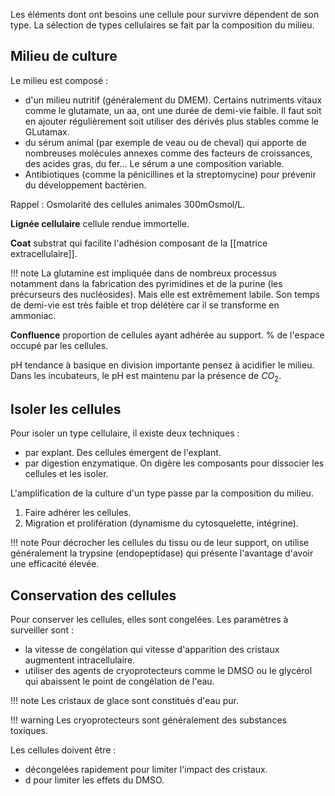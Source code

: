 Les éléments dont ont besoins une cellule pour survivre dépendent de son type. La sélection de types cellulaires se fait par la composition du milieu.
## Milieu de culture

Le milieu est composé :

* d'un milieu nutritif (généralement du DMEM). Certains nutriments vitaux comme le glutamate, un aa, ont une durée de demi-vie faible. Il faut soit en ajouter régulièrement soit utiliser des dérivés plus stables comme le GLutamax.
* du sérum animal (par exemple de veau ou de cheval) qui apporte de nombreuses molécules annexes comme des facteurs de croissances, des acides gras, du fer... Le sérum a une composition variable.
* Antibiotiques (comme la pénicillines et la streptomycine) pour prévenir du développement bactérien.

Rappel : Osmolarité des cellules animales 300mOsmol/L.

__Lignée cellulaire__ cellule rendue immortelle.

__Coat__ substrat qui facilite l'adhésion composant de la [[matrice extracellulaire]].

!!! note
    La glutamine est impliquée dans de nombreux processus notamment dans la fabrication des pyrimidines et de la purine (les précurseurs des nucléosides). Mais elle est extrêmement labile. Son temps de demi-vie est très faible et trop délétère car il se transforme en ammoniac.

__Confluence__ proportion de cellules ayant adhérée au support. % de l'espace occupé par les cellules.

pH tendance à basique en division importante pensez à acidifier le milieu. Dans les incubateurs, le pH est maintenu par la présence de $CO_2$.
## Isoler les cellules

Pour isoler un type cellulaire, il existe deux techniques :

* par explant. Des cellules émergent de l'explant.
* par digestion enzymatique. On digère les composants pour dissocier les cellules et les isoler.

L'amplification de la culture d'un type passe par la composition du milieu.

1. Faire adhérer les cellules.
2. Migration et prolifération (dynamisme du cytosquelette, intégrine).

!!! note
    Pour décrocher les cellules du tissu ou de leur support, on utilise généralement la trypsine (endopeptidase) qui présente l'avantage d'avoir une efficacité élevée.
## Conservation des cellules

Pour conserver les cellules, elles sont congelées. Les paramètres à surveiller sont :

* la vitesse de congélation qui vitesse d'apparition des cristaux augmentent intracellulaire.
* utiliser des agents de cryoprotecteurs comme le DMSO ou le glycérol qui abaissent le point de congélation de l'eau.

!!! note
    Les cristaux de glace sont constitués d'eau pur.

!!! warning
    Les cryoprotecteurs sont généralement des substances toxiques.

Les cellules doivent être :

* décongelées rapidement pour limiter l'impact des cristaux.
* d pour limiter les effets du DMSO.
